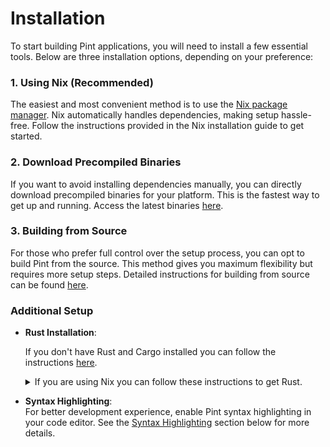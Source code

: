 # Installation

To start building Pint applications, you will need to install a few essential tools. Below are three installation options, depending on your preference:

### 1. **Using Nix** (Recommended)

The easiest and most convenient method is to use the [Nix package manager](nix.md). Nix automatically handles dependencies, making setup hassle-free. Follow the instructions provided in the Nix installation guide to get started.

### 2. **Download Precompiled Binaries**

If you want to avoid installing dependencies manually, you can directly download precompiled binaries for your platform. This is the fastest way to get up and running. Access the latest binaries [here](binaries.md).

### 3. **Building from Source**

For those who prefer full control over the setup process, you can opt to build Pint from the source. This method gives you maximum flexibility but requires more setup steps. Detailed instructions for building from source can be found [here](source.md).

### Additional Setup

- **Rust Installation**:  
 
    If you don't have Rust and Cargo installed you can follow the instructions [here](https://www.rust-lang.org/tools/install).

    <details>
    <summary>If you are using Nix you can follow these instructions to get Rust.</summary>

    If you are using `nix` you can simply run the following command to launch a dev shell with all the necessary tools installed:
    ```bash
    nix develop github:essential-contributions/essential-integration#dev
    ```

    Or you can create your own `flake` using:
    ```bash
    cd counter
    nix flake init -t github:essential-contributions/essential-integration
    nix develop
    ```
    </details>

  
- **Syntax Highlighting**:  
  For better development experience, enable Pint syntax highlighting in your code editor. See the [Syntax Highlighting](#syntax-highlighting) section below for more details.